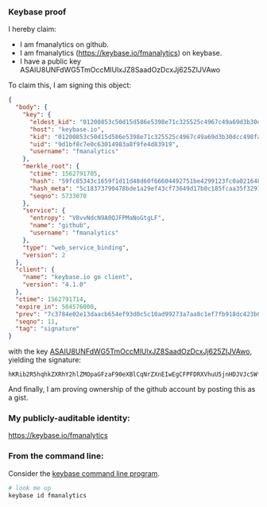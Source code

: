 ### Keybase proof

I hereby claim:

  * I am fmanalytics on github.
  * I am fmanalytics (https://keybase.io/fmanalytics) on keybase.
  * I have a public key ASAIU8UNFdWG5TmOccMlUlxJZ8SaadOzDcxJj625ZIJVAwo

To claim this, I am signing this object:

```json
{
  "body": {
    "key": {
      "eldest_kid": "01200853c50d15d586e5398e71c325525c4967c49a69d3b30dcc498fadb9648255030a",
      "host": "keybase.io",
      "kid": "01200853c50d15d586e5398e71c325525c4967c49a69d3b30dcc498fadb9648255030a",
      "uid": "9d1bf8c7e0c63014983a8f9fe4d83919",
      "username": "fmanalytics"
    },
    "merkle_root": {
      "ctime": 1562791705,
      "hash": "59fc85343c1659f1d11d48d60f66604492751be4299123fc0a02164806fef7d16159437ee1d1fe19b5fb248e187051d67d5fa9cee392ed36a2923afb94a5757d",
      "hash_meta": "5c18373790478bde1a29ef43cf73649d17b0c185fcaa35f3297ec4f5a50d82af",
      "seqno": 5733070
    },
    "service": {
      "entropy": "V8vvNdcN9A0QJFPMaNoGtgLF",
      "name": "github",
      "username": "fmanalytics"
    },
    "type": "web_service_binding",
    "version": 2
  },
  "client": {
    "name": "keybase.io go client",
    "version": "4.1.0"
  },
  "ctime": 1562791714,
  "expire_in": 504576000,
  "prev": "7c3784e02e13daacb654ef93d0c5c10ad99273a7aa8c1ef7fb918dc423b06916",
  "seqno": 11,
  "tag": "signature"
}
```

with the key [ASAIU8UNFdWG5TmOccMlUlxJZ8SaadOzDcxJj625ZIJVAwo](https://keybase.io/fmanalytics), yielding the signature:

```
hKRib2R5hqhkZXRhY2hlZMOpaGFzaF90eXBlCqNrZXnEIwEgCFPFDRXVhuU5jnHDJVJcSWfEmmnTsw3MSY+tuWSCVQMKp3BheWxvYWTESpcCC8QgfDeE4C4T2qy2VO+T0MXBCtmSc6eqjB73+5GNxCOwaRbEICd7+uIy6UapT1qI/OD7LfYUskUehOEIeXh+7b7Mm4SYAgHCo3NpZ8RAs9qAl5jPl0FdtJFu0vDdYkToe0oBO8XsAlgDq3990dkPxJQZsDaAb6UI+HzZ0EMLK4Y7envnyNnSFGa+ysY7A6hzaWdfdHlwZSCkaGFzaIKkdHlwZQildmFsdWXEIASTGqC67yzw/IJ/ncQqyWfRmb26d22/GG3an/+jZKZ9o3RhZ80CAqd2ZXJzaW9uAQ==

```

And finally, I am proving ownership of the github account by posting this as a gist.

### My publicly-auditable identity:

https://keybase.io/fmanalytics

### From the command line:

Consider the [keybase command line program](https://keybase.io/download).

```bash
# look me up
keybase id fmanalytics
```
